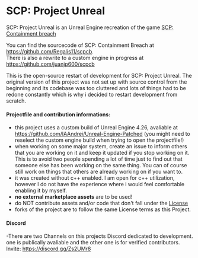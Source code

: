 # SCP: Project Unreal
 SCP: Project Unreal is an Unreal Engine recreation of the game [SCP: Containment breach](http://scpcbgame.com/)
 
 You can find the sourcecode of SCP: Containment Breach at https://github.com/Regalis11/scpcb.   
 There is also a rewrite to a custom engine in progress at https://github.com/juanjp600/scpcb

This is the open-source restart of development for SCP: Project Unreal.
The original version of this project was not set up with source control from the beginning and its codebase was too cluttered and lots of things had to be redone constantly which is why i decided to restart development from scratch.

#### Projectfile and contribution informations:
- this project uses a custom build of Unreal Engine 4.26, avaliable at https://github.com/IAAndrei/Unreal-Engine-Patched (you might need to reselect the custom engine build when trying to open the projectfile!)
- when working on some major system, create an issue to inform others that you are working on it and keep it updated if you stop working on it. This is to avoid two people spending a lot of time just to find out that someone else has been working on the same thing. You can of course still work on things that others are already working on if you want to.
- it was created without c++ enabled. I am open for c++ utilization, however I do not have the experience where i would feel comfortable enabling it by myself.
- **no external marketplace assets** are to be used!
- do NOT contribute assets and/or code that don't fall under the [License](https://github.com/RadioArtz/scp-project-unreal/blob/d0a3f758f9d75258092dbfb309da14a6c6b8ec47/License.txt)
- forks of the project are to follow the same License terms as this Project.

#### Discord
-There are two Channels on this projects Discord dedicated to development. one is publically avaliable and the other one is for verified contributors.
Invite:
https://discord.gg/Zs2UMr8
